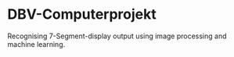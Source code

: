 # DBV-Computerprojekt
Recognising 7-Segment-display output using image processing and machine learning. 
